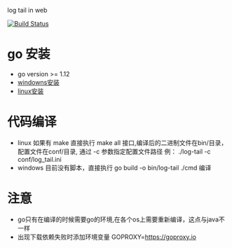 log tail in web

[![Build Status](https://travis-ci.org/Arugal/log-tail.svg?branch=master)](https://travis-ci.org/Arugal/log-tail)



# go 安装

+ go version >= 1.12
+ [windowns安装](https://www.runoob.com/go/go-environment.html)
+ [linux安装](https://www.runoob.com/go/go-environment.html)


# 代码编译
+ linux 如果有 make 直接执行 make all 接口,编译后的二进制文件在bin/目录，配置文件在conf/目录, 通过 -c 参数指定配置文件路径 例： ./log-tail -c conf/log_tail.ini
+ windows 目前没有脚本，直接执行 go build -o bin/log-tail ./cmd 编译

# 注意
+ go只有在编译的时候需要go的环境,在各个os上需要重新编译，这点与java不一样
+ 出现下载依赖失败时添加环境变量 GOPROXY=https://goproxy.io